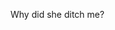 Why did she ditch me? 
<!---
DongleDing/DongleDing is a ✨ special ✨ repository because its `README.md` (this file) appears on your GitHub profile.
You can click the Preview link to take a look at your changes.
--->

